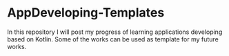 # AppDeveloping-Templates
In this repository I will post my progress of learning applications developing based on Kotlin. Some of the works can be used as template for my future works.
